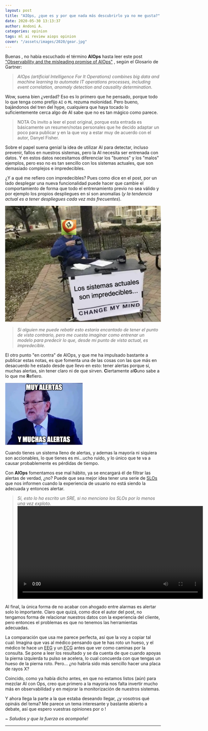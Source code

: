 ```yaml
---
layout: post
title: "AIOps, ¿que es y por que nada más descubrirlo ya no me gusta?"
date: 2020-05-30 13:13:37
author: Andoni A.
categories: opinion
tags: ml ai review aiops opinion
cover: "/assets/images/2020/gear.jpg"
---
```


Buenas <i class="fa fa-hand-spock-o" aria-hidden="true"></i>, no había escuchado el término **AIOps** hasta leer este post ["Observability and the misleading promise of AIOps"](https://thenewstack.io/observability-and-the-misleading-promise-of-aiops/) , según el Glosario de Gartner:

> *AIOps (artificial Intelligence For It Operations) combines big data and machine learning to automate IT operations processes, including event correlation, anomaly detection and causality determination.*

Wow, suena bien ¿verdad? Eso es lo primero que he pensado, porque todo lo que tenga como prefijo `AI` o `ML` rezuma  molonidad. Pero bueno, bajándonos del tren del hype, cualquiera que haya tocado lo suficientemente cerca algo de AI sabe que no es tan mágico como parece.

> <i class="fa fa-exclamation-triangle" aria-hidden="true"></i> NOTA <i class="fa fa-exclamation-triangle" aria-hidden="true"></i> Os invito a leer el post original, porque esta entrada es básicamente un resumen/notas personales que he decido adaptar un poco para publicar y en la que voy a estar muy de acuerdo con el autor, Danyel Fisher.

Sobre el papel suena genial la idea de utilizar AI para detectar, incluso prevenir, fallos en nuestros sistemas, pero la AI necesita ser entrenada con datos. Y en estos datos necesitamos diferenciar los "buenos" y los "malos" ejemplos, pero eso no es  tan sencillo con los sistemas actuales, que son demasiado complejos e impredecibles.

¿Y a qué me refiero con impredecibles? Pues como dice en el post, por un lado desplegar una nueva funcionalidad puede hacer que cambie el comportamiento de forma que todo el entrenamiento previo no sea válido y por ejemplo los propios despliegues en sí son anomalías (*y la tendencia actual es a tener despliegues cada vez más frecuentes*).

<a href="/assets/images/2020/sistemas_impredecibles_change_my_mind.png" data-lightbox="falcon9-large" data-title="Change my mind">
  <img src="/assets/images/2020/sistemas_impredecibles_change_my_mind.png" title="Change my mind..."  witdh="820" >
</a>

> *Si alguien me puede rebatir esto estaría encantado de tener el punto de vista contrario, pero me cuesta imaginar como entrenar un modelo para predecir lo que, desde mi punto de vista actual, es impredecible.*

El otro punto "en contra" de AIOps, y que me ha impulsado bastante a publicar estas notas, es que fomenta una de las cosas con las que más en desacuerdo he estado desde que llevo en esto: tener alertas porque sí, muchas alertas, sin tener claro ni de que sirven. **C**iertamente al**G**uno sabe a lo que me **R**efiero.

<a href="/assets/images/2020/rajoy_muchas_alertas.png" data-lightbox="falcon9-large" data-title="Muy muchas alertas">
  <img src="/assets/images/2020/rajoy_muchas_alertas.png" title="" height="200" witdh="220" >
</a>

Cuando tienes un sistema lleno de alertas, y ademas la mayoría ni siquiera son accionables, lo que tienes es mi...ucho ruido, y lo único que te va a causar probablemente es pérdidas de tiempo.

Con **AIOps** fomentamos ese mal hábito, ya se encargará él de filtrar las alertas de verdad, ¿no? Puede que sea mejor idea tener una serie de [SLOs](https://landing.google.com/sre/workbook/chapters/implementing-slos/) que nos informen cuando la experiencia de usuario no está siendo la adecuada y entonces alertar.

> *Sí, esto lo ha escrito un SRE, si no menciono los SLOs por lo menos una vez exploto.*
> <video src="/assets/images/2020/noslonosre.mov" height="300" controls preload></video>

Al final, la única forma de no acabar con ahogado entre alarmas es alertar solo lo importante. Claro que quizá, como dice el autor del post, no tengamos forma de relacionar nuestros datos con la experiencia del cliente, pero entonces el problemas es que no tenemos las herramientas adecuadas.

La comparación que usa me parece perfecta, así que la voy a copiar tal cual: Imagina que vas al médico pensando que te has roto un hueso, y el médico te hace un <abbr title="Electroencefalograma">EEG</abbr> y un <abbr title="Electrocardiograma">ECG</abbr> antes que ver como caminas por la consulta. Se pone a leer los resultado y se da cuenta de que cuando apoyas la pierna izquierda tu pulso se acelera, lo cual concuerda con que tengas un hueso de la pierna roto. Pero... ¿no habría sido más sencillo hacer una placa de rayos X?

Coincido, como ya había dicho antes, en que no estamos listos (aún) para mezclar AI con Ops, creo que primero a la mayoría nos falta invertir mucho más en observabilidad y en mejorar la monitorización de nuestros sistemas.

Y ahora llega la parte a la que estaba deseando llegar, ¿y vosotros qué opináis del tema? Me parece un tema interesante y bastante abierto a debate, así que espero vuestras opiniones por [<i class="fa fa-twitter-square fa-lg"></i>](https://twitter.com/andoni013/status/1266760676472733701?s=20) o [<i class="fa fa-linkedin-square fa-lg"></i>](https://www.linkedin.com/posts/andoniaf_el-otro-d%C3%ADa-descubr%C3%AD-que-era-aiops-y-me-activity-6672526392497860608-5oPv)!

*~ Saludos y que la fuerza os acompañe!* <i class="fa fa-ra"></i>

----
